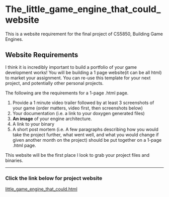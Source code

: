 # The_little_game_engine_that_could_website
This is a website requirement for the final project of CS5850, Building Game Engines.

## Website Requirements

I think it is incredibly important to build a portfolio of your game development works! You will be building a 1 page website(it can be all html) to market your assignment. You can re-use this template for your next project, and potentially other personal projects.

The following are the requirements for a 1-page .html page.

1. Provide a 1 minute video trailer followed by at least 3 screenshots of your game (order matters, video first, then screenshots below)
2. Your documentation (i.e. a link to your doxygen generated files)
3. **An image** of your engine architecture.
4. A link to your binary
5. A short post mortem (i.e. A few paragraphs describing how you would take the project further, what went well, and what you would change if given another month on the project) should be put together on a 1-page .html page. 

This website will be the first place I look to grab your project files and binaries. 

-----

### Click the link below for project website

[little_game_engine_that_could.html](/little_game_engine_that_could.html)

